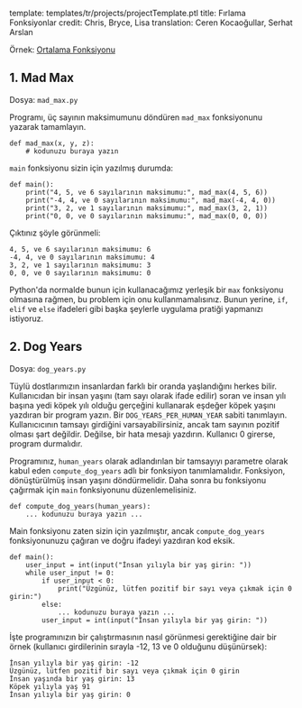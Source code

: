 template: templates/tr/projects/projectTemplate.ptl
title: Fırlama Fonksiyonlar
credit: Chris, Bryce, Lisa
translation: Ceren Kocaoğullar, Serhat Arslan

Örnek: [Ortalama Fonksiyonu]({{pathToRoot}}tr/projects/average/) <br/>

## 1. Mad Max

Dosya: `mad_max.py`

Programı, üç sayının maksimumunu döndüren `mad_max` fonksiyonunu yazarak tamamlayın.

```
def mad_max(x, y, z):
    # kodunuzu buraya yazın
```

`main` fonksiyonu sizin için yazılmış durumda:

```
def main():
    print("4, 5, ve 6 sayılarının maksimumu:", mad_max(4, 5, 6))
    print("-4, 4, ve 0 sayılarının maksimumu:", mad_max(-4, 4, 0))
    print("3, 2, ve 1 sayılarının maksimumu:", mad_max(3, 2, 1))
    print("0, 0, ve 0 sayılarının maksimumu:", mad_max(0, 0, 0))
```

Çıktınız şöyle görünmeli:

```
4, 5, ve 6 sayılarının maksimumu: 6
-4, 4, ve 0 sayılarının maksimumu: 4
3, 2, ve 1 sayılarının maksimumu: 3
0, 0, ve 0 sayılarının maksimumu: 0
```

Python'da normalde bunun için kullanacağımız yerleşik bir `max` fonksiyonu olmasına rağmen, bu problem için onu kullanmamalısınız. Bunun yerine, `if`, `elif` ve `else` ifadeleri gibi başka şeylerle uygulama pratiği yapmanızı istiyoruz.

## 2. Dog Years

Dosya: `dog_years.py`

Tüylü dostlarımızın insanlardan farklı bir oranda yaşlandığını herkes bilir. Kullanıcıdan bir insan yaşını (tam sayı olarak ifade edilir) soran ve insan yılı başına yedi köpek yılı olduğu gerçeğini kullanarak eşdeğer köpek yaşını yazdıran bir program yazın. Bir `DOG_YEARS_PER_HUMAN_YEAR` sabiti tanımlayın. Kullanıcıcının tamsayı girdiğini varsayabilirsiniz, ancak tam sayının pozitif olması şart değildir. Değilse, bir hata mesajı yazdırın. Kullanıcı 0 girerse, program durmalıdır.

Programınız, `human_years` olarak adlandırılan bir tamsayıyı parametre olarak kabul eden `compute_dog_years` adlı bir fonksiyon tanımlamalıdır. Fonksiyon, dönüştürülmüş insan yaşını döndürmelidir. Daha sonra bu fonksiyonu çağırmak için `main` fonksiyonunu düzenlemelisiniz.


```
def compute_dog_years(human_years):
    ... kodunuzu buraya yazın ...
```

Main fonksiyonu zaten sizin için yazılmıştır, ancak `compute_dog_years` fonksiyonunuzu çağıran ve doğru ifadeyi yazdıran kod eksik.

```
def main():
    user_input = int(input("İnsan yılıyla bir yaş girin: "))
    while user_input != 0:
        if user_input < 0:
            print("Üzgünüz, lütfen pozitif bir sayı veya çıkmak için 0 girin:")
        else:
            ... kodunuzu buraya yazın ...
        user_input = int(input("İnsan yılıyla bir yaş girin: "))
```


İşte programınızın bir çalıştırmasının nasıl görünmesi gerektiğine dair bir örnek (kullanıcı girdilerinin sırayla -12, 13 ve 0 olduğunu düşünürsek):


```
İnsan yılıyla bir yaş girin: -12
Üzgünüz, lütfen pozitif bir sayı veya çıkmak için 0 girin
İnsan yaşında bir yaş girin: 13
Köpek yılıyla yaş 91
İnsan yılıyla bir yaş girin: 0
```